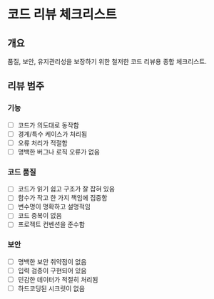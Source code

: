 # 코드 리뷰 체크리스트

## 개요
품질, 보안, 유지관리성을 보장하기 위한 철저한 코드 리뷰용 종합 체크리스트.

## 리뷰 범주

### 기능
- [ ] 코드가 의도대로 동작함
- [ ] 경계/특수 케이스가 처리됨
- [ ] 오류 처리가 적절함
- [ ] 명백한 버그나 로직 오류가 없음

### 코드 품질
- [ ] 코드가 읽기 쉽고 구조가 잘 잡혀 있음
- [ ] 함수가 작고 한 가지 책임에 집중함
- [ ] 변수명이 명확하고 설명적임
- [ ] 코드 중복이 없음
- [ ] 프로젝트 컨벤션을 준수함

### 보안
- [ ] 명백한 보안 취약점이 없음
- [ ] 입력 검증이 구현되어 있음
- [ ] 민감한 데이터가 적절히 처리됨
- [ ] 하드코딩된 시크릿이 없음
